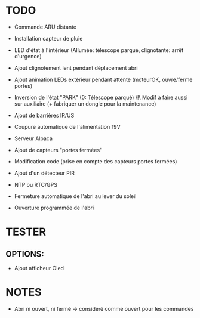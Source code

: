 TODO
====
- Commande ARU distante
- Installation capteur de pluie
- LED d'état à l'intérieur (Allumée: télescope parqué, clignotante: arrêt d'urgence)
- Ajout clignotement lent pendant déplacement abri
- Ajout animation LEDs extérieur pendant attente (moteurOK, ouvre/ferme portes)
- Inversion de l'état "PARK" (0: Télescope parqué) /!\ Modif à faire aussi sur auxiliaire (+ fabriquer un dongle pour la maintenance)
- Ajout de barrières IR/US
- Coupure automatique de l'alimentation 19V
- Serveur Alpaca

- Ajout de capteurs "portes fermées"
- Modification code (prise en compte des capteurs portes fermées)
- Ajout d'un détecteur PIR

- NTP ou RTC/GPS
- Fermeture automatique de l'abri au lever du soleil
- Ouverture programmée de l'abri


TESTER
======

OPTIONS:
--------
- Ajout afficheur Oled

NOTES
=====
- Abri ni ouvert, ni fermé -> considéré comme ouvert pour les commandes
